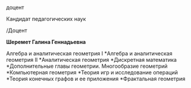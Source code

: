 доцент

Кандидат педагогических наук

/Доцент

**Шеремет Галина Геннадьевна**

Алгебра и аналитическая геометрия I
	*Алгебра и аналитическая геометрия II
	*Аналитическая геометрия
	*Дискретная математика
	*Дополнительные главы геометрии. Многообразие геометрий
	*Компьютерная геометрия
	*Теория игр и исследование операций
	*Теория конечных графов и ее приложения
	*Фрактальная геометрия